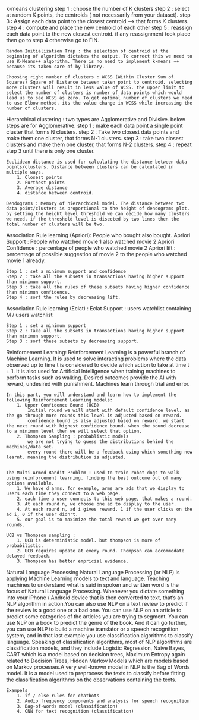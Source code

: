 k-means clustering
    step 1 : choose the number of K clusters
    step 2 : select at random K points, the centroids ( not necessarily from your dataset).
    step 3 : Assign each data point to the closest centroid --> that forms K clusters.
    step 4 : compute and place the new centroid of each other
    step 5 : reassign each data point to the new closest centroid. if any reassignment 
                took place then go to step 4 otherwise go to FIN.
    
    Random Initialization Trap : the selection of centroid at the beginning of algorithm dictates the output. To correct this we need to use K-Means++ algorithm. There is no need to implement k-means ++ because its taken care of by library.

    Choosing right number of clusters : WCSS (Within Cluster Sum of Squares) Square of Distance between taken point to centroid. selecting more clusters will result in less value of WCSS. the upper limit to select the number of clusters is number of data points which would lead us to see WCSS as zero. To get optimal number of clusters we need to use Elbow method. its the value change in WCSS while increasing the number of clusters.

Hierarchical clustering : two types are Agglomerative and Divisive. below steps are for Agglomerative.
    step 1 : make each data point a single point cluster that forms N clusters.
    step 2 : Take two closest data points and make them one cluster, that forms N-1 clusters.
    step 3 : take two closest clusters and make them one cluster, that forms N-2 clusters.
    step 4 : repeat step 3 until there is only one cluster.

    Euclidean distance is used for calculating the distance between data points/clusters. Distance between clusters can be calculated in multiple ways.
        1. Closest points
        2. Furthest points
        3. Average distance
        4. distance between centroid.
    
    Dendograms : Memory of hierarchical model. The distance between two data point/clusters is proportional to the height of dendograms plot. by setting the height level threshold we can decide how many clusters we need. if the threshold level is disected by two lines then the total number of clusters will be two.

Association Rule learning (Apriori): People who bought also bought. 
    Apriori Support : People who watched movie 1 also watched movie 2
    Apriori Confidence : percentage of people who watched movie 2 
    Apriori lift : percentage of possible suggestion of movie 2 to the people who watched movie 1 already.

    Step 1 : set a minimum support and confidence
    Step 2 : take all the subsets in transactions having higher support than minimum support.
    Step 3 : take all the rules of these subsets having higher confidence than minimun confidence.
    Step 4 : sort the rules by decreasing lift.

Association Rule learning (Eclat) : 
    Eclat Support : users watchlist containing M / users watchlist

    Step 1 : set a minimum support
    Step 2 : Take all the subsets in transactions having higher support than minimun support.
    Step 3 : sort these subsets by decreasing support.

Reinforcement Learning:
    Reinforcement Learning is a powerful branch of Machine Learning. It is used to solve interacting problems where the data observed up to time t is considered to decide which action to take at time t + 1. It is also used for Artificial Intelligence when training machines to perform tasks such as walking. Desired outcomes provide the AI with reward, undesired with punishment. Machines learn through trial and error.

    In this part, you will understand and learn how to implement the following Reinforcement Learning models: 
        1. Upper Confidence Bound (UCB)
            Initial round we will start with default confidence level. as the go through more rounds this level is adjusted based on reward.
            confidence bound is also adjusted based on reward. we start the next round with highest confidence bound. when the bound decrease to a minimum level then we will select that option.
        2. Thompson Sampling : probablistic models
            we are not trying to guess the distributions behind the machines/data set. 
            every round there will be a feedback using which something new learnt. meaning the distribution is adjusted.


    The Multi-Armed Bandit Problem : used to train robot dogs to walk using reinforcement learning. finding the best outcome out of many options available. 
        1. We have d arms. for example, arms are ads that we display to users each time they connect to a web page.
        2. each time a user connects to this web page, that makes a round.
        3. At each round n, we choose one ad to display to the user.
        4. At each round n, ad i gives reward. 1 if the user clicks on the ad i, 0 if the user didn't.
        5. our goal is to maximize the total reward we get over many rounds.

    UCB vs Thompson sampling :
        1. UCB is deterministic model. but thompson is more of probabilistic.
        2. UCB requires update at every round. Thompson can accommodate delayed feedback.
        3. Thompson has better empricial evidence.

Natural Language Processing
    Natural Language Processing (or NLP) is applying Machine Learning models to text and language. Teaching machines to understand what is said in spoken and written word is the focus of Natural Language Processing. Whenever you dictate something into your iPhone / Android device that is then converted to text, that’s an NLP algorithm in action.You can also use NLP on a text review to predict if the review is a good one or a bad one. You can use NLP on an article to predict some categories of the articles you are trying to segment. You can use NLP on a book to predict the genre of the book. And it can go further, you can use NLP to build a machine translator or a speech recognition system, and in that last example you use classification algorithms to classify language. Speaking of classification algorithms, most of NLP algorithms are classification models, and they include Logistic Regression, Naive Bayes, CART which is a model based on decision trees, Maximum Entropy again related to Decision Trees, Hidden Markov Models which are models based on Markov processes.A very well-known model in NLP is the Bag of Words model. It is a model used to preprocess the texts to classify before fitting the classification algorithms on the observations containing the texts.

    Exampels
        1. if / else rules for chatbots
        2. Audio frequency components and analysis for speech recognition
        3. Bag-of-words model (classification)
        4. CNN for text recognition (classification)
        
